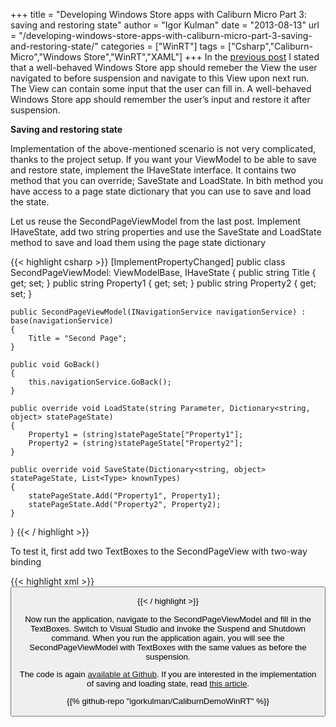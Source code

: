 +++
title = "Developing Windows Store apps with Caliburn Micro Part 3: saving and restoring state"
author = "Igor Kulman"
date = "2013-08-13"
url = "/developing-windows-store-apps-with-caliburn-micro-part-3-saving-and-restoring-state/"
categories = ["WinRT"]
tags = ["Csharp","Caliburn-Micro","Windows Store","WinRT","XAML"]
+++
In the [previous post][1] I stated that a well-behaved Windows Store app should remeber the View the user navigated to before suspension and navigate to this View upon next run. The View can contain some input that the user can fill in. A well-behaved Windows Store app should remember the user&#8217;s input and restore it after suspension. 

**Saving and restoring state**

Implementation of the above-mentioned scenario is not very complicated, thanks to the project setup. If you want your ViewModel to be able to save and restore state, implement the IHaveState interface. It contains two method that you can override; SaveState and LoadState. In bith method you have access to a page state dictionary that you can use to save and load the state. 

<!--more-->

Let us reuse the SecondPageViewModel from the last post. Implement IHaveState, add two string properties and use the SaveState and LoadState method to save and load them using the page state dictionary

{{< highlight csharp >}}
[ImplementPropertyChanged]
public class SecondPageViewModel: ViewModelBase, IHaveState
{
    public string Title { get; set; }
    public string Property1 { get; set; }
    public string Property2 { get; set; }

    public SecondPageViewModel(INavigationService navigationService) : base(navigationService)
    {
        Title = "Second Page";
    }

    public void GoBack()
    {
        this.navigationService.GoBack();
    }

    public override void LoadState(string Parameter, Dictionary<string, object> statePageState)
    {
        Property1 = (string)statePageState["Property1"];
        Property2 = (string)statePageState["Property2"];
    }

    public override void SaveState(Dictionary<string, object> statePageState, List<Type> knownTypes)
    {
        statePageState.Add("Property1", Property1);
        statePageState.Add("Property2", Property2);
    }
}
{{< / highlight >}}

To test it, first add two TextBoxes to the SecondPageView with two-way binding

{{< highlight xml >}}
 <Grid Background="Red">
  <TextBlock x:Name="Title" />
  <Button Content="Go back" x:Name="GoBack" HorizontalAlignment="Left" Margin="10,58,0,0" VerticalAlignment="Top"/>

<TextBox HorizontalAlignment="Left" Margin="80,201,0,0" TextWrapping="Wrap" Text="{Binding Property1, Mode=TwoWay}" VerticalAlignment="Top" Width="170" />
  <TextBlock HorizontalAlignment="Left" Margin="10,210,0,0" TextWrapping="Wrap" Text="Property1:" VerticalAlignment="Top"/>
  <TextBox HorizontalAlignment="Left" Margin="80,238,0,0" TextWrapping="Wrap" Text="{Binding Property2, Mode=TwoWay}" VerticalAlignment="Top" Width="170" />
  <TextBlock HorizontalAlignment="Left" Margin="10,248,0,0" TextWrapping="Wrap" Text="Property2:" VerticalAlignment="Top"/>
</Grid>
{{< / highlight >}}

Now run the application, navigate to the SecondPageViewModel and fill in the TextBoxes. Switch to Visual Studio and invoke the Suspend and Shutdown command. When you run the application again, you will see the SecondPageViewModel with TextBoxes with the same values as before the suspension.

The code is again [available at Github][2]. If you are interested in the implementation of saving and loading state, read [this article][3].

 [1]: http://blog.kulman.sk/developing-windows-store-apps-with-caliburn-micro-part-2-navigation/ "Developing Windows Store apps with Caliburn Micro Part 2: navigation"
 [2]: https://github.com/igorkulman/CaliburnDemoWinRT
 [3]: http://nybbles.blogspot.cz/2013/02/winrt-caliburnmicro-and-ioc-part-3.html

{{% github-repo "igorkulman/CaliburnDemoWinRT" %}}
